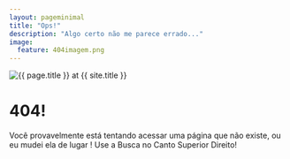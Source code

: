 ```yaml
---
layout: pageminimal
title: "Ops!"
description: "Algo certo não me parece errado..."
image:
  feature: 404imagem.png
---  
```

<div class="text-center">
<img src="{{ site.url }}/images/config/404/404.gif" alt="{{ page.title }} at {{ site.title }}">
</div>
<div class="text-center">
	<h1>404!</h1>
	<p>Você provavelmente está tentando acessar uma página que não existe, ou eu mudei ela de lugar ! Use a Busca no Canto Superior Direito!</p>
</div>
